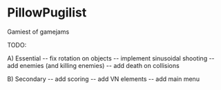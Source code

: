 # PillowPugilist
Gamiest of gamejams


TODO:

A) Essential
-- fix rotation on objects
-- implement sinusoidal shooting
-- add enemies (and killing enemies)
-- add death on collisions

B) Secondary
-- add scoring
-- add VN elements
-- add main menu
